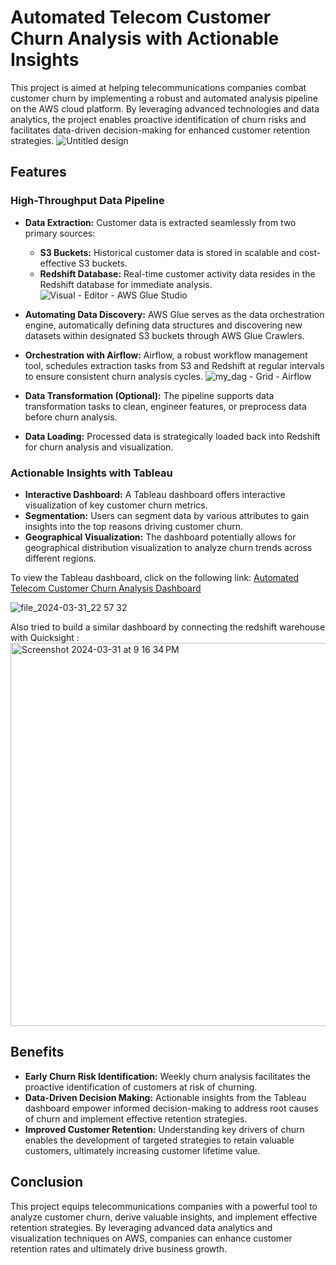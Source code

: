 # Automated Telecom Customer Churn Analysis with Actionable Insights

This project is aimed at helping telecommunications companies combat customer churn by implementing a robust and automated analysis pipeline on the AWS cloud platform. By leveraging advanced technologies and data analytics, the project enables proactive identification of churn risks and facilitates data-driven decision-making for enhanced customer retention strategies.
![Untitled design](https://github.com/ritikdhame/Automated-Telecom-Customer-Churn-Analysis/assets/7029092/5be08781-d006-4901-9bea-05a49cae6d4c)

## Features

### High-Throughput Data Pipeline

- **Data Extraction:** Customer data is extracted seamlessly from two primary sources:
    - **S3 Buckets:** Historical customer data is stored in scalable and cost-effective S3 buckets.
    - **Redshift Database:** Real-time customer activity data resides in the Redshift database for immediate analysis.
![Visual - Editor - AWS Glue Studio](https://github.com/ritikdhame/Automated-Telecom-Customer-Churn-Analysis/assets/7029092/a637801b-c9a2-4945-afea-40ef33f244c6)

- **Automating Data Discovery:** AWS Glue serves as the data orchestration engine, automatically defining data structures and discovering new datasets within designated S3 buckets through AWS Glue Crawlers.
- **Orchestration with Airflow:** Airflow, a robust workflow management tool, schedules extraction tasks from S3 and Redshift at regular intervals to ensure consistent churn analysis cycles.
![my_dag - Grid - Airflow](https://github.com/ritikdhame/Automated-Telecom-Customer-Churn-Analysis/assets/7029092/b5f0d88b-69ff-4903-8486-66f02da624b1)

- **Data Transformation (Optional):** The pipeline supports data transformation tasks to clean, engineer features, or preprocess data before churn analysis.

- **Data Loading:** Processed data is strategically loaded back into Redshift for churn analysis and visualization.

### Actionable Insights with Tableau

- **Interactive Dashboard:** A Tableau dashboard offers interactive visualization of key customer churn metrics.
- **Segmentation:** Users can segment data by various attributes to gain insights into the top reasons driving customer churn.
- **Geographical Visualization:** The dashboard potentially allows for geographical distribution visualization to analyze churn trends across different regions.


To view the Tableau dashboard, click on the following link:
[Automated Telecom Customer Churn Analysis Dashboard](https://public.tableau.com/views/AutomatedTelecomCustomerChurnAnalysis/Dashboard?:language=en-US&:sid=&:display_count=n&:origin=viz_share_link)

![file_2024-03-31_22 57 32](https://github.com/ritikdhame/Automated-Telecom-Customer-Churn-Analysis/assets/7029092/9067c107-72d7-4a32-a520-579f9dbb55fb)


Also tried to build a similar dashboard by connecting the redshift warehouse with Quicksight :
<img width="613" alt="Screenshot 2024-03-31 at 9 16 34 PM" src="https://github.com/ritikdhame/Automated-Telecom-Customer-Churn-Analysis/assets/7029092/c11f95e9-d76f-48e6-b250-f63ede83ef5c">


## Benefits

- **Early Churn Risk Identification:** Weekly churn analysis facilitates the proactive identification of customers at risk of churning.
- **Data-Driven Decision Making:** Actionable insights from the Tableau dashboard empower informed decision-making to address root causes of churn and implement effective retention strategies.
- **Improved Customer Retention:** Understanding key drivers of churn enables the development of targeted strategies to retain valuable customers, ultimately increasing customer lifetime value.

## Conclusion

This project equips telecommunications companies with a powerful tool to analyze customer churn, derive valuable insights, and implement effective retention strategies. By leveraging advanced data analytics and visualization techniques on AWS, companies can enhance customer retention rates and ultimately drive business growth.
